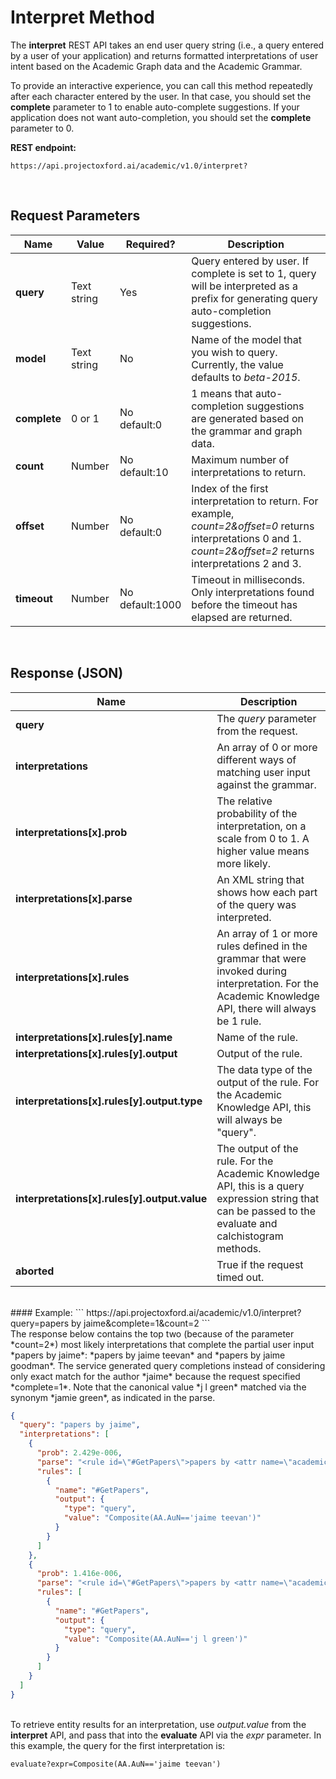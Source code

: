 
<!-- 
NavPath: Academic Knowledge API
LinkLabel: Interpret Method
Url: AcademicKnowledge/documentation/InterpretMethod
Weight: 95
-->

# Interpret Method

The **interpret** REST API takes an end user query string (i.e., a query entered by a user of your application) and returns formatted interpretations of user intent based on the Academic Graph data and the Academic Grammar.

To provide an interactive experience, you can call this method repeatedly after each character entered by the user. In that case, you should set the **complete** parameter to 1 to enable auto-complete suggestions. If your application does not want auto-completion, you should set the **complete** parameter to 0.

**REST endpoint:**

    https://api.projectoxford.ai/academic/v1.0/interpret?

<br>

## Request Parameters

Name     | Value | Required?  | Description
---------|---------|---------|---------
**query**    | Text string | Yes | Query entered by user.  If complete is set to 1, query will be interpreted as a prefix for generating query auto-completion suggestions.        
**model**    | Text string | No  | Name of the model that you wish to query.  Currently, the value defaults to *beta-2015*.        
**complete** | 0 or 1 | No<br>default:0  | 1 means that auto-completion suggestions are generated based on the grammar and graph data.         
**count**    | Number | No<br>default:10 | Maximum number of interpretations to return.         
**offset**   | Number | No<br>default:0  | Index of the first interpretation to return. For example, *count=2&offset=0* returns interpretations 0 and 1. *count=2&offset=2* returns interpretations 2 and 3.       
**timeout**  | Number | No<br>default:1000 | Timeout in milliseconds. Only interpretations found before the timeout has elapsed are returned.
<br>
  
## Response (JSON)
Name     | Description
---------|---------
**query**	|The *query* parameter from the request.
**interpretations**	|An array of 0 or more different ways of matching user input against the grammar.
**interpretations[x].prob**	|The relative probability of the interpretation, on a scale from 0 to 1. A higher value means more likely.
**interpretations[x].parse**	|An XML string that shows how each part of the query was interpreted.
**interpretations[x].rules**	|An array of 1 or more rules defined in the grammar that were invoked during interpretation. For the Academic Knowledge API, there will always be 1 rule.
**interpretations[x].rules[y].name**	|Name of the rule.
**interpretations[x].rules[y].output**	|Output of the rule.
**interpretations[x].rules[y].output.type**	|The data type of the output of the rule.  For the Academic Knowledge API, this will always be "query".
**interpretations[x].rules[y].output.value**	|The output of the rule. For the Academic Knowledge API, this is a query expression string that can be passed to the evaluate and calchistogram methods.
**aborted** | True if the request timed out.

<br>
#### Example:
```
https://api.projectoxford.ai/academic/v1.0/interpret?query=papers by jaime&complete=1&count=2
 ```
<br>The response below contains the top two (because of the parameter *count=2*) most likely interpretations that complete the partial user input *papers by jaime*: *papers by jaime teevan* and *papers by jaime goodman*.  The service generated query completions instead of considering only exact match for the author *jaime* because the request specified *complete=1*. Note that the canonical value *j l green* matched via the synonym *jamie green*, as indicated in the parse.


```JSON
{
  "query": "papers by jaime",
  "interpretations": [
    {
      "prob": 2.429e-006,
      "parse": "<rule id=\"#GetPapers\">papers by <attr name=\"academic#AA.AuN\">jaime teevan</attr></rule>",
      "rules": [
        {
          "name": "#GetPapers",
          "output": {
            "type": "query",
            "value": "Composite(AA.AuN=='jaime teevan')"
          }
        }
      ]
    },
    {
      "prob": 1.416e-006,
      "parse": "<rule id=\"#GetPapers\">papers by <attr name=\"academic#AA.AuN\" canonical=\"j l green\">jaime green</attr></rule>",
      "rules": [
        {
          "name": "#GetPapers",
          "output": {
            "type": "query",
            "value": "Composite(AA.AuN=='j l green')"
          }
        }
      ]
    }
  ]
}
```  
<br>To retrieve entity results for an interpretation, use *output.value* from the **interpret** API, and pass that into the **evaluate** API via the *expr* parameter. In this example, the query for the first interpretation is: 
```
evaluate?expr=Composite(AA.AuN=='jaime teevan')
```
 
